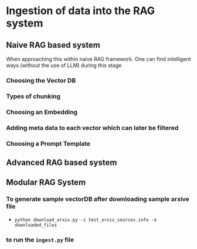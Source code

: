 # Ingestion of data into the RAG system

## Naive RAG based system

When approaching this within naive RAG framework. One can find intelligent ways (without the use of LLM) during this stage

### Choosing the Vector DB

### Types of chunking

### Choosing an Embedding

### Adding meta data to each vector which can later be filtered

### Choosing a Prompt Template

### 

## Advanced RAG based system 


## Modular RAG System

### To generate sample vectorDB after downloading sample arxive file
- `python download_arxiv.py -i test_arxiv_sources.info -o downloaded_files` 

### to run the `ingest.py` file

